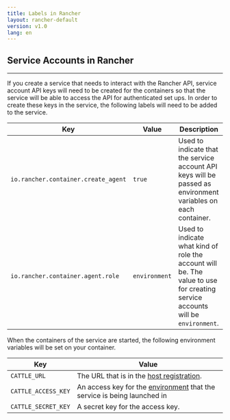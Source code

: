```yaml
---
title: Labels in Rancher
layout: rancher-default
version: v1.0
lang: en
---
```


## Service Accounts in Rancher
---

If you create a service that needs to interact with the Rancher API, service account API keys will need to be created for the containers so that the service will be able to access the API for authenticated set ups. In order to create these keys in the service, the following labels will need to be added to the service. 

Key | Value |Description
----|-----|---
`io.rancher.container.create_agent` | `true` | Used to indicate that the service account API keys will be passed as environment variables on each container.
`io.rancher.container.agent.role` | `environment` | Used to indicate what kind of role the account will be. The value to use for creating service accounts will be `environment`. 


When the containers of the service are started, the following environment variables will be set on your container.


Key| Value
---|---
`CATTLE_URL` | The URL that is in the [host registration]({{site.baseurl}}/rancher/{{page.version}}/{{page.lang}}/configuration/settings/#host-registration).
`CATTLE_ACCESS_KEY` | An access key for the [environment]({{site.baseurl}}/rancher/{{page.version}}/{{page.lang}}/configuration/environments/) that the service is being launched in
`CATTLE_SECRET_KEY` | A secret key for the access key. 

